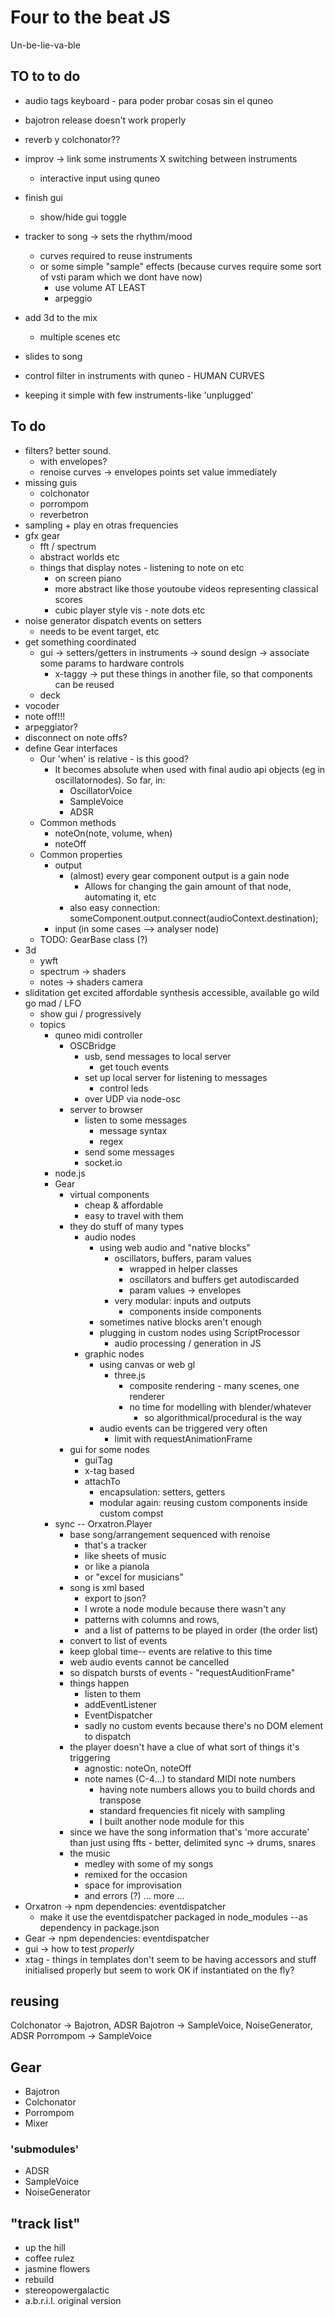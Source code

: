 # Four to the beat JS

Un-be-lie-va-ble

## TO to to do

- audio tags keyboard - para poder probar cosas sin el quneo
- bajotron release doesn't work properly
- reverb y colchonator??
- improv -> link some instruments
	X switching between instruments
	- interactive input using quneo
- finish gui
	- show/hide gui toggle
- tracker to song -> sets the rhythm/mood
	- curves required to reuse instruments
	- or some simple "sample" effects (because curves require some sort of vsti param which we dont have now)
		- use volume AT LEAST
		- arpeggio

- add 3d to the mix
	- multiple scenes etc
- slides to song


- control filter in instruments with quneo - HUMAN CURVES
- keeping it simple with few instruments-like 'unplugged'

## To do
- filters? better sound.
	- with envelopes?
	- renoise curves -> envelopes
		points set value immediately
- missing guis
	- colchonator
	- porrompom
	- reverbetron
- sampling + play en otras frequencies
- gfx gear
	- fft / spectrum
	- abstract worlds etc
	- things that display notes - listening to note on etc
		- on screen piano
		- more abstract like those youtoube videos representing classical scores
		- cubic player style vis - note dots etc
- noise generator dispatch events on setters
	- needs to be event target, etc
- get something coordinated
	- gui
		-> setters/getters in instruments
		-> sound design
		-> associate some params to hardware controls
		- x-taggy -> put these things in another file, so that components can be reused
	- deck
- vocoder
- note off!!!
- arpeggiator?
- disconnect on note offs?
- define Gear interfaces
	- Our 'when' is relative - is this good?
		- It becomes absolute when used with final audio api objects (eg in oscillatornodes). So far, in:
			- OscillatorVoice
			- SampleVoice
			- ADSR
	- Common methods
		- noteOn(note, volume, when)
		- noteOff
	- Common properties
		- output
			- (almost) every gear component output is a gain node
				- Allows for changing the gain amount of that node, automating it, etc
			- also easy connection:
				someComponent.output.connect(audioContext.destination);
		- input (in some cases --> analyser node)
	- TODO: GearBase class (?)
- 3d
	- ywft
	- spectrum -> shaders
	- notes -> shaders
		camera
- sliditation
	get excited
		affordable synthesis
		accessible, available
	go wild
	go mad / LFO
	- show gui / progressively
	- topics
		- quneo midi controller
			- OSCBridge
				- usb, send messages to local server
					- get touch events
				- set up local server for listening to messages
					- control leds
				- over UDP via node-osc
			- server to browser
				- listen to some messages
					- message syntax
					- regex
				- send some messages
				- socket.io
		- node.js
		- Gear
			- virtual components
				- cheap & affordable
				- easy to travel with them
			- they do stuff of many types
				- audio nodes
					- using web audio and "native blocks"
						- oscillators, buffers, param values
							- wrapped in helper classes
							- oscillators and buffers get autodiscarded
							- param values -> envelopes
						- very modular: inputs and outputs
							- components inside components
					- sometimes native blocks aren't enough
					- plugging in custom nodes using ScriptProcessor
						- audio processing / generation in JS
				- graphic nodes
					- using canvas or web gl
						- three.js
							- composite rendering - many scenes, one renderer
							- no time for modelling with blender/whatever
								- so algorithmical/procedural is the way
					- audio events can be triggered very often
						- limit with requestAnimationFrame
			- gui for some nodes
				- guiTag
				- x-tag based
				- attachTo
					- encapsulation: setters, getters
					- modular again: reusing custom components inside custom compst
		- sync -- Orxatron.Player
			- base song/arrangement sequenced with renoise
				- that's a tracker
				- like sheets of music
				- or like a pianola
				- or "excel for musicians"
			- song is xml based
				- export to json?
				- I wrote a node module because there wasn't any
				- patterns with columns and rows, 
				- and a list of patterns to be played in order (the order list)
			- convert to list of events
			- keep global time-- events are relative to this time
			- web audio events cannot be cancelled
			- so dispatch bursts of events - "requestAuditionFrame"
			- things happen
				- listen to them
				- addEventListener
				- EventDispatcher
				- sadly no custom events because there's no DOM element to dispatch
			- the player doesn't have a clue of what sort of things it's triggering
				- agnostic: noteOn, noteOff
				- note names (C-4...) to standard MIDI note numbers
					- having note numbers allows you to build chords and transpose
					- standard frequencies fit nicely with sampling
					- I built another node module for this
			- since we have the song information that's 'more accurate' than just using ffts - better, delimited sync -> drums, snares
			- the music
				- medley with some of my songs
				- remixed for the occasion
				- space for improvisation
				- and errors (?)
		... more ...
- Orxatron -> npm
	dependencies: eventdispatcher
	- make it use the eventdispatcher packaged in node_modules --as dependency in package.json
- Gear -> npm
	dependencies: eventdispatcher
- gui -> how to test *properly*
- xtag - things in templates don't seem to be having accessors and stuff initialised properly but seem to work OK if instantiated on the fly?

## reusing

Colchonator -> Bajotron, ADSR
Bajotron -> SampleVoice, NoiseGenerator, ADSR
Porrompom -> SampleVoice

## Gear

- Bajotron
- Colchonator
- Porrompom
- Mixer

### 'submodules'

- ADSR
- SampleVoice
- NoiseGenerator

## "track list"

- up the hill
- coffee rulez
- jasmine flowers
- rebuild
- stereopowergalactic
- a.b.r.i.l. original version
